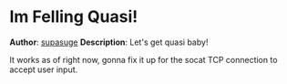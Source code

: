 # Im Felling Quasi!
**Author**: [supasuge](https://github.com/supasuge)
**Description**: Let's get quasi baby!


It works as of right now, gonna fix it up for the socat TCP connection to accept user input.

## 








